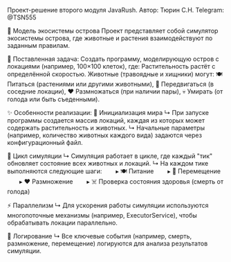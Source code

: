 Проект-решение второго модуля JavaRush.
Автор: Тюрин С.Н.
Telegram: @TSN555

🌿 Модель экосистемы острова
Проект представляет собой симулятор экосистемы острова, где животные и растения взаимодействуют по заданным правилам. 

📌 Поставленная задача:
Создать программу, моделирующую остров с локациями (например, 100×100 клеток), где:
Растительность растёт с определённой скоростью.
Животные (травоядные и хищники) могут:
🍽️ Питаться (растениями или другими животными),
🚶 Передвигаться (в соседние локации),
❤️ Размножаться (при наличии пары),
💀 Умирать (от голода или быть съеденными).

✨ Особенности реализации:
🌱 Инициализация мира
↳ При запуске программы создается массив локаций, каждая из которых может содержать растительность и животных.
↳ Начальные параметры (например, количество животных каждого вида) задаются через конфигурационный файл.

🔄 Цикл симуляции
↳ Симуляция работает в цикле, где каждый "тик" обновляет состояние всех животных и локаций.
↳ На каждом тике выполняются следующие шаги:
  ▸ 🍽️ Питание
  ▸ 🚶 Перемещение
  ▸ ❤️ Размножение
  ▸ ☠️ Проверка состояния здоровья (смерть от голода)

⚡ Параллелизм
↳ Для ускорения работы симуляции используются многопоточные механизмы (например, ExecutorService), чтобы обрабатывать локации параллельно.

📜 Логирование
↳ Все ключевые события (например, смерть, размножение, перемещение) логируются для анализа результатов симуляции.

